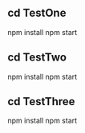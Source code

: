 ## cd TestOne
npm install
npm start

## cd TestTwo
npm install
npm start

## cd TestThree
npm install
npm start